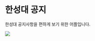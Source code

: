 # 한성대 공지

한성대 공지사항을 편하게 보기 위한 어플입니다.

[![](https://lh3.googleusercontent.com/cjsqrWQKJQp9RFO7-hJ9AfpKzbUb_Y84vXfjlP0iRHBvladwAfXih984olktDhPnFqyZ0nu9A5jvFwOEQPXzv7hr3ce3QVsLN8kQ2Ao=s0)](https://play.google.com/store/apps/details?id=com.foundy.hansungnotification)
